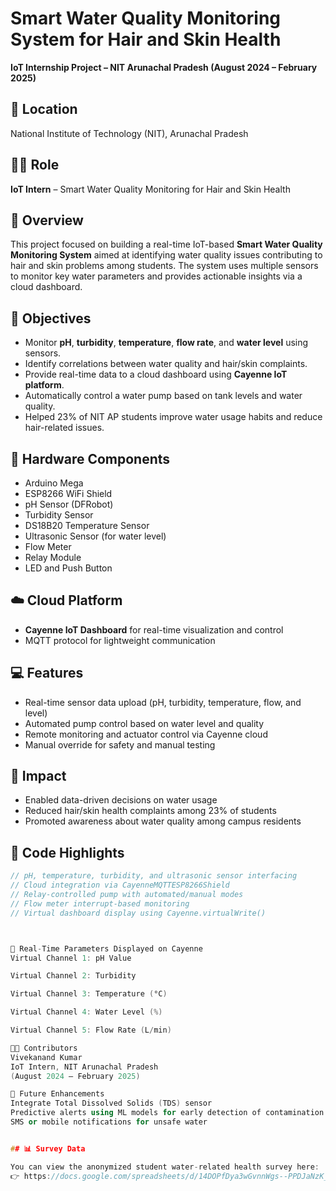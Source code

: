 # Smart Water Quality Monitoring System for Hair and Skin Health  
**IoT Internship Project – NIT Arunachal Pradesh (August 2024 – February 2025)**

## 📍 Location
National Institute of Technology (NIT), Arunachal Pradesh

## 🧑‍💻 Role
**IoT Intern** – Smart Water Quality Monitoring for Hair and Skin Health

## 📝 Overview
This project focused on building a real-time IoT-based **Smart Water Quality Monitoring System** aimed at identifying water quality issues contributing to hair and skin problems among students. The system uses multiple sensors to monitor key water parameters and provides actionable insights via a cloud dashboard.

## 🎯 Objectives
- Monitor **pH**, **turbidity**, **temperature**, **flow rate**, and **water level** using sensors.
- Identify correlations between water quality and hair/skin complaints.
- Provide real-time data to a cloud dashboard using **Cayenne IoT platform**.
- Automatically control a water pump based on tank levels and water quality.
- Helped 23% of NIT AP students improve water usage habits and reduce hair-related issues.

## 🔧 Hardware Components
- Arduino Mega
- ESP8266 WiFi Shield
- pH Sensor (DFRobot)
- Turbidity Sensor
- DS18B20 Temperature Sensor
- Ultrasonic Sensor (for water level)
- Flow Meter
- Relay Module
- LED and Push Button

## ☁️ Cloud Platform
- **Cayenne IoT Dashboard** for real-time visualization and control
- MQTT protocol for lightweight communication

## 💻 Features
- Real-time sensor data upload (pH, turbidity, temperature, flow, and level)
- Automated pump control based on water level and quality
- Remote monitoring and actuator control via Cayenne cloud
- Manual override for safety and manual testing

## 🧠 Impact
- Enabled data-driven decisions on water usage
- Reduced hair/skin health complaints among 23% of students
- Promoted awareness about water quality among campus residents

## 🧾 Code Highlights
```cpp
// pH, temperature, turbidity, and ultrasonic sensor interfacing
// Cloud integration via CayenneMQTTESP8266Shield
// Relay-controlled pump with automated/manual modes
// Flow meter interrupt-based monitoring
// Virtual dashboard display using Cayenne.virtualWrite()



📸 Real-Time Parameters Displayed on Cayenne
Virtual Channel 1: pH Value

Virtual Channel 2: Turbidity

Virtual Channel 3: Temperature (°C)

Virtual Channel 4: Water Level (%)

Virtual Channel 5: Flow Rate (L/min)

👨‍🔧 Contributors
Vivekanand Kumar
IoT Intern, NIT Arunachal Pradesh
(August 2024 – February 2025)

🧪 Future Enhancements
Integrate Total Dissolved Solids (TDS) sensor
Predictive alerts using ML models for early detection of contamination
SMS or mobile notifications for unsafe water


## 📊 Survey Data

You can view the anonymized student water-related health survey here:  
👉 https://docs.google.com/spreadsheets/d/14DOPfDya3wGvnnWgs--PPDJaNzK_DbNzGPdlZrSlbxM/edit?usp=sharing

